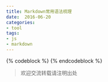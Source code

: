 ```yaml
---
title: Markdown常用语法梳理
date:  2016-06-20
categories: 
- tool
tags: 
- js 
- markdown 
---
```

{% codeblock %}
{% endcodeblock %}
>欢迎交流转载请注明出处